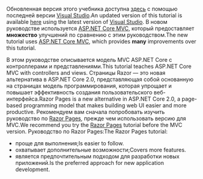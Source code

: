 <span data-ttu-id="bd37f-101">Обновленная версия этого учебника доступна [здесь](https://docs.microsoft.com/aspnet/core/tutorials/first-mvc-app/start-mvc) с помощью последней версии [Visual Studio](https://visualstudio.microsoft.com/).</span><span class="sxs-lookup"><span data-stu-id="bd37f-101">An updated version of this tutorial is available [here](https://docs.microsoft.com/aspnet/core/tutorials/first-mvc-app/start-mvc) using the latest version of [Visual Studio](https://visualstudio.microsoft.com/).</span></span> <span data-ttu-id="bd37f-102">В новом руководстве используется [ASP.NET Core MVC](https://docs.microsoft.com/aspnet/core/mvc/), который предоставляет **множество** улучшений по сравнению с этим руководством.</span><span class="sxs-lookup"><span data-stu-id="bd37f-102">The new tutorial uses [ASP.NET Core MVC](https://docs.microsoft.com/aspnet/core/mvc/), which provides **many** improvements over this tutorial.</span></span>

<span data-ttu-id="bd37f-103">В этом руководстве описывается модель MVC ASP.NET Core с контроллерами и представлениями.</span><span class="sxs-lookup"><span data-stu-id="bd37f-103">This tutorial teaches ASP.NET Core MVC with controllers and views.</span></span> <span data-ttu-id="bd37f-104">Страницы Razor — это новая альтернатива в ASP.NET Core 2.0, представляющая собой основанную на страницах модель программирования, которая упрощает и повышает эффективность создания пользовательского веб-интерфейса.</span><span class="sxs-lookup"><span data-stu-id="bd37f-104">Razor Pages is a new alternative in ASP.NET Core 2.0, a page-based programming model that makes building web UI easier and more productive.</span></span> <span data-ttu-id="bd37f-105">Рекомендуем вам сначала попробовать изучить руководство по [Razor Pages](https://docs.microsoft.com/aspnet/core/mvc/razor-pages), прежде чем использовать версию для MVC.</span><span class="sxs-lookup"><span data-stu-id="bd37f-105">We recommend you try the [Razor Pages](https://docs.microsoft.com/aspnet/core/mvc/razor-pages) tutorial before the MVC version.</span></span> <span data-ttu-id="bd37f-106">Руководство по Razor Pages:</span><span class="sxs-lookup"><span data-stu-id="bd37f-106">The Razor Pages tutorial:</span></span>

* <span data-ttu-id="bd37f-107">проще для выполнения;</span><span class="sxs-lookup"><span data-stu-id="bd37f-107">Is easier to follow.</span></span>
* <span data-ttu-id="bd37f-108">охватывает дополнительные возможности;</span><span class="sxs-lookup"><span data-stu-id="bd37f-108">Covers more features.</span></span>
* <span data-ttu-id="bd37f-109">является предпочтительным подходом для разработки новых приложений.</span><span class="sxs-lookup"><span data-stu-id="bd37f-109">Is the preferred approach for new application development.</span></span>
